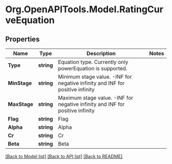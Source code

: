# Org.OpenAPITools.Model.RatingCurveEquation

## Properties

Name | Type | Description | Notes
------------ | ------------- | ------------- | -------------
**Type** | **string** | Equation type. Currently only powerEquation is supported. | 
**MinStage** | **string** | Minimum stage value. -INF for negative infinity and INF for positive infinity | 
**MaxStage** | **string** | Maximum stage value. -INF for negative infinity and INF for positive infinity | 
**Flag** | **string** | Flag | 
**Alpha** | **string** | Alpha | 
**Cr** | **string** | Cr | 
**Beta** | **string** | Beta | 

[[Back to Model list]](../README.md#documentation-for-models) [[Back to API list]](../README.md#documentation-for-api-endpoints) [[Back to README]](../README.md)

